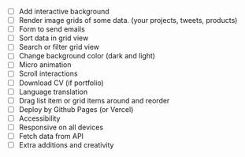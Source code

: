 - [ ] Add interactive background
- [ ] Render image grids of some data. (your projects, tweets, products)
- [ ] Form to send emails
- [ ] Sort data in grid view
- [ ] Search or filter grid view
- [ ] Change background color (dark and light)
- [ ] Micro animation
- [ ] Scroll interactions
- [ ] Download CV (if portfolio)
- [ ] Language translation
- [ ] Drag list item or grid items around and reorder
- [ ] Deploy by Github Pages (or Vercel)
- [ ] Accessibility
- [ ] Responsive on all devices
- [ ] Fetch data from API
- [ ] Extra additions and creativity
